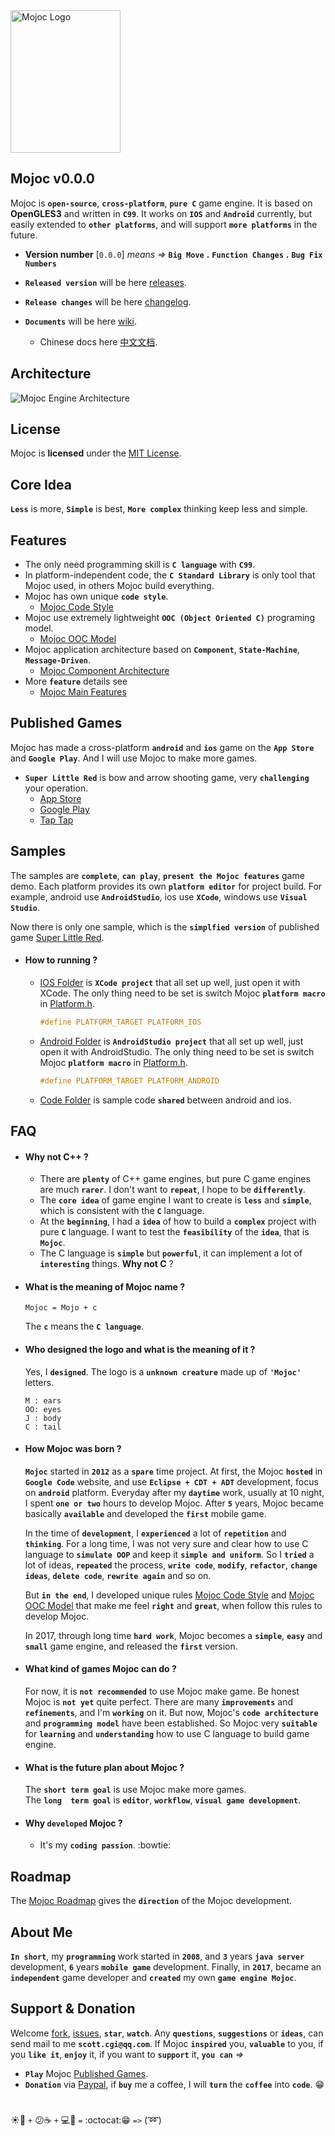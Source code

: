 <img src="https://github.com/scottcgi/Mojoc/raw/master/Docs/Pic/Logo.png" width="176" height="228" alt="Mojoc Logo" title="Mojoc Logo" />

## Mojoc v0.0.0

Mojoc is **`open-source`**, **`cross-platform`**, **`pure C`** game engine. It is based on **OpenGLES3** and written in **`C99`**. It works on **`IOS`** and **`Android`** currently, but easily extended to **`other platforms`**, and will support **`more platforms`** in the future.

* **Version number** [`0.0.0`] _means =>_ **`Big Move`** **.** **`Function Changes`** **.** **`Bug Fix Numbers`**
 
* **`Released version`** will be here [releases](https://github.com/scottcgi/Mojoc/releases).

* **`Release changes`** will be here [changelog](https://github.com/scottcgi/Mojoc/blob/master/ChangeLog.md).

* **`Documents`** will be here [wiki](https://github.com/scottcgi/Mojoc/wiki).
  * Chinese docs here [中文文档](https://github.com/scottcgi/Mojoc/wiki/%E4%B8%AD%E6%96%87%E6%96%87%E6%A1%A3%E5%88%97%E8%A1%A8).

## Architecture
![Mojoc Engine Architecture](https://github.com/scottcgi/Mojoc/raw/master/Docs/Pic/Architecture.png "Mojoc Engine Architecture")

## License
Mojoc is **licensed** under the [MIT License](https://github.com/scottcgi/Mojoc/blob/master/LICENSE "Mojoc Under MIT License").

## Core Idea
**`Less`** is more, **`Simple`** is best, **`More complex`** thinking keep less and simple.

## Features

* The only need programming skill is **`C language`** with **`C99`**.
* In platform-independent code, the **`C Standard Library`** is only tool that Mojoc used, in others Mojoc build everything.
* Mojoc has own unique **`code style`**. 
  * [Mojoc Code Style](https://github.com/scottcgi/Mojoc/wiki/Code-Style)
* Mojoc use extremely lightweight **`OOC (Object Oriented C)`** programing model. 
  * [Mojoc OOC Model](https://github.com/scottcgi/Mojoc/wiki/OOC-(Object-Oriented-C))
* Mojoc application architecture based on **`Component`**, **`State-Machine`**, **`Message-Driven`**. 
  * [Mojoc Component Architecture](https://github.com/scottcgi/Mojoc/wiki/Component-Architecture)
* More **`feature`** details see 
  * [Mojoc Main Features](https://github.com/scottcgi/Mojoc/wiki/Main-Features)
    
## Published Games
Mojoc has made a cross-platform **`android`** and **`ios`** game on the **`App Store`** and **`Google Play`**. And I will use Mojoc to make more games.
* **`Super Little Red`** is bow and arrow shooting game, very **`challenging`** your operation.
  * [App Store](https://itunes.apple.com/us/app/id1242353775)
  * [Google Play](https://play.google.com/store/apps/details?id=com.SuperLittleRed)
  * [Tap Tap](https://www.taptap.com/app/45524)

## Samples
The samples are **`complete`**, **`can play`**, **`present the Mojoc features`** game demo. Each platform provides its own **`platform editor`** for project build. For example, android use **`AndroidStudio`**, ios use **`XCode`**, windows use **`Visual Studio`**.

Now there is only one sample, which is the **`simplfied version`** of published game [Super Little Red](https://github.com/scottcgi/Mojoc/tree/master/Samples/SuperLittleRed).

* #### How to running ?

  * [IOS Folder](https://github.com/scottcgi/Mojoc/tree/master/Samples/SuperLittleRed/IOS) is **`XCode project`** that all set up well, just open it with XCode. The only thing need to be set is switch Mojoc **`platform macro`** in [Platform.h](https://github.com/scottcgi/Mojoc/blob/master/Engine/Toolkit/Platform/Platform.h).
    ```c
    #define PLATFORM_TARGET PLATFORM_IOS
    ```
  
  * [Android Folder](https://github.com/scottcgi/Mojoc/tree/master/Samples/SuperLittleRed/Android) is **`AndroidStudio project`** that all set up well, just open it with AndroidStudio. The only thing need to be set is switch Mojoc **`platform macro`** in [Platform.h](https://github.com/scottcgi/Mojoc/blob/master/Engine/Toolkit/Platform/Platform.h).
    ```c
    #define PLATFORM_TARGET PLATFORM_ANDROID
    ```

  * [Code Folder](https://github.com/scottcgi/Mojoc/tree/master/Samples/SuperLittleRed/Code) is sample code **`shared`** between android and ios.


## FAQ

* #### Why not C++ ?
  * There are **`plenty`** of C++ game engines, but pure C game engines are much **`rarer`**. I don't want to **`repeat`**, I hope to be **`differently`**.
  * The **`core idea`** of game engine I want to create is **`less`** and **`simple`**, which is consistent with the **`C`** language.
  * At the **`beginning`**, I had a **`idea`** of how to build a **`complex`** project with pure **`C`** language. I want to test the **`feasibility`** of the **`idea`**, that is **`Mojoc`**.
  * The C language is **`simple`** but **`powerful`**, it can implement a lot of **`interesting`** things. **Why not C** ?
    
* #### What is the meaning of Mojoc name ? 
  ```
  Mojoc = Mojo + c
  ```
  The **`c`** means the **`C language`**.
    
 * #### Who designed the logo and what is the meaning of it ?
   Yes, I **`designed`**. The logo is a **`unknown creature`** made up of **`'Mojoc'`** letters.
   ```
   M : ears  
   OO: eyes  
   J : body  
   C : tail
   ```
* #### How Mojoc was born ?

  **`Mojoc`** started in **`2012`** as a **`spare`** time project. At first, the Mojoc **`hosted`** in **`Google Code`** website, and use **`Eclipse + CDT + ADT`** development, focus on **`android`** platform. Everyday after my **`daytime`** work, usually at 10 night, I spent **`one or two`** hours to develop Mojoc. After **`5`** years, Mojoc became basically **`available`** and developed the **`first`** mobile game.
    
  In the time of **`development`**, I **`experienced`** a lot of **`repetition`** and **`thinking`**. For a long time, I was not very sure and clear how to use C language to **`simulate OOP`** and keep it **`simple and uniform`**. So I **`tried`** a lot of ideas, **`repeated`** the process, **`write code`**, **`modify`**, **`refactor`**, **`change ideas`**, **`delete code`**, **`rewrite again`** and so on.
  
  But **`in the end`**, I developed unique rules [Mojoc Code Style](https://github.com/scottcgi/Mojoc/wiki/Code-Style) and [Mojoc OOC Model](https://github.com/scottcgi/Mojoc/wiki/OOC-(Object-Oriented-C)) that make me feel **`right`** and **`great`**, when follow this rules to develop Mojoc.

  In 2017, through long time **`hard work`**, Mojoc becomes a **`simple`**, **`easy`** and **`small`** game engine, and released the **`first`** version.

* #### What kind of games Mojoc can do ?
  For now, it is **`not recommended`** to use Mojoc make game. Be honest Mojoc is **`not yet`** quite perfect. There are many **`improvements`** and **`refinements`**, and I'm **`working`** on it. But now, Mojoc's **`code architecture`** and **`programming model`** have been established. So Mojoc very **`suitable`** for **`learning`** and **`understanding`** how to use C language to build game engine.
  
* #### What is the future plan about Mojoc ?
  The **`short term goal`** is use Mojoc make more games.   
  The **`long  term goal`**  is **`editor`**, **`workflow`**, **`visual game development`**.
  
* #### Why **`developed`** Mojoc ?
  * It's my **`coding passion`**. :bowtie:
  

## Roadmap
The [Mojoc Roadmap](https://github.com/scottcgi/Mojoc/wiki/Roadmap) gives the **`direction`** of the Mojoc development.


## About Me
**`In short`**, my **`programming`** work started in **`2008`**, and **`3`** years **`java server`** development, **`6`** years **`mobile game`** development. Finally, in **`2017`**, became an **`independent`** game developer and **`created`** my own **`game engine Mojoc`**.


## Support & Donation
  Welcome [fork](https://github.com/scottcgi/Mojoc/issues#fork-destination-box), [issues](https://github.com/scottcgi/Mojoc/issues), **`star`**, **`watch`**. Any **`questions`**, **`suggestions`** or **`ideas`**, can send mail to me **`scott.cgi@qq.com`**. If Mojoc **`inspired`** you, **`valuable`** to you, if you **`like it`**, **`enjoy`** it, if you want to **`support`** it, **`you can`** _=>_ 
  * **`Play`** Mojoc [Published Games](#published-games).
  * **`Donation`** via [Paypal](https://www.paypal.me/scottcgi/1.28), if **`buy`** me a coffee, I will **`turn`** the **`coffee`** into **`code`**. :grin:
  
#
:sunny::crescent_moon: _`+`_ :confused::coffee: _`+`_ :computer::bug: _`=`_ :octocat::grin: _`=>`_ (:loop:) 
